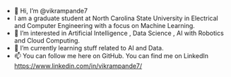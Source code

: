 - 👋 Hi, I’m @vikrampande7
- I am a graduate student at North Carolina State University in Electrical and Computer Engineering with a focus on Machine Learning.
- 👀 I’m interested in Artificial Intelligence , Data Science , AI with Robotics and Cloud Computing.
- 🌱 I’m currently learning stuff related to AI and Data.
- 📫 You can follow me here on GitHub. You can find me on LinkedIn https://www.linkedin.com/in/vikrampande7/

<!---
vikrampande7/vikrampande7 is a ✨ special ✨ repository because its `README.md` (this file) appears on your GitHub profile.
You can click the Preview link to take a look at your changes.
--->
